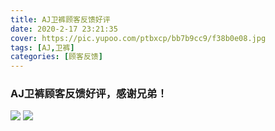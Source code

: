 ```yaml
---
title: AJ卫裤顾客反馈好评
date: 2020-2-17 23:21:35
cover: https://pic.yupoo.com/ptbxcp/bb7b9cc9/f38b0e08.jpg
tags: [AJ,卫裤]
categories: [顾客反馈]
---
```


###  AJ卫裤顾客反馈好评，感谢兄弟！
![](https://pic.yupoo.com/ptbxcp/c8150a4f/778f1a3e.jpg)
![](https://pic.yupoo.com/ptbxcp/bb7b9cc9/f38b0e08.jpg)
